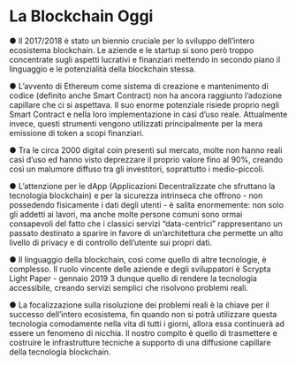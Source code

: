 # La Blockchain Oggi

● Il 2017/2018 è stato un biennio cruciale per lo sviluppo dell’intero ecosistema blockchain. Le aziende e le startup si sono però troppo concentrate sugli aspetti lucrativi e finanziari mettendo in secondo piano il linguaggio e le potenzialità della blockchain stessa.

● L’avvento di Ethereum come sistema di creazione e mantenimento di codice (definito anche Smart Contract) non ha ancora raggiunto l’adozione capillare che ci si aspettava. Il suo enorme potenziale risiede proprio negli Smart Contract e nella loro implementazione in casi d’uso reale. Attualmente invece, questi strumenti vengono utilizzati principalmente per la mera emissione di token a scopi finanziari.

● Tra le circa 2000 digital coin presenti sul mercato, molte non hanno reali casi d’uso ed hanno visto deprezzare il proprio valore fino al 90%, creando così un malumore diffuso tra gli investitori, soprattutto i medio-piccoli.

● L’attenzione per le dApp (Applicazioni Decentralizzate che sfruttano la tecnologia blockchain) e per la sicurezza intrinseca che offrono - non possedendo fisicamente i dati degli utenti - è salita enormemente: non solo gli addetti ai lavori, ma anche molte persone comuni sono ormai consapevoli del fatto che i classici servizi “data-centrici” rappresentano un passato destinato a sparire in favore di un’architettura che permette un alto livello di privacy e di controllo dell’utente sui propri dati.

● Il linguaggio della blockchain, così come quello di altre tecnologie, è complesso. Il ruolo vincente delle aziende e degli sviluppatori è Scrypta Light Paper - gennaio 2019 3 dunque quello di rendere la tecnologia accessibile, creando servizi semplici che risolvono problemi reali.
 
● La focalizzazione sulla risoluzione dei problemi reali è la chiave per il successo dell’intero ecosistema, fin quando non si potrà utilizzare questa tecnologia comodamente nella vita di tutti i giorni, allora essa continuerà ad essere un fenomeno di nicchia. Il nostro compito è quello di trasmettere e costruire le infrastrutture tecniche a supporto di una diffusione capillare della tecnologia blockchain.